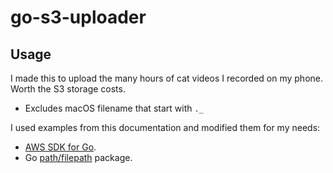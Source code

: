 # go-s3-uploader

## Usage
I made this to upload the many hours of cat videos I recorded on my phone. Worth the S3 storage costs.

- Excludes macOS filename that start with `._`

I used examples from this documentation and modified them for my needs:
* [AWS SDK for Go](https://aws.github.io/aws-sdk-go-v2/docs/sdk-utilities/s3/).
* Go [path/filepath](https://pkg.go.dev/path/filepath) package.